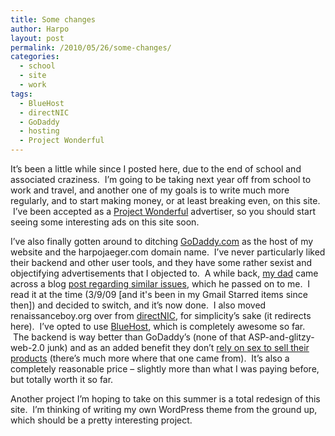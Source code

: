 ```yaml
---
title: Some changes
author: Harpo
layout: post
permalink: /2010/05/26/some-changes/
categories:
  - school
  - site
  - work
tags:
  - BlueHost
  - directNIC
  - GoDaddy
  - hosting
  - Project Wonderful
---
```

It&#8217;s been a little while since I posted here, due to the end of school and associated craziness.  I&#8217;m going to be taking next year off from school to work and travel, and another one of my goals is to write much more regularly, and to start making money, or at least breaking even, on this site.  I&#8217;ve been accepted as a <a href="http://www.projectwonderful.com/" target="_blank">Project Wonderful</a> advertiser, so you should start seeing some interesting ads on this site soon.

I&#8217;ve also finally gotten around to ditching <a href="http://www.godaddy.com/default.aspx" target="_blank">GoDaddy.com</a> as the host of my website and the harpojaeger.com domain name.  I&#8217;ve never particularly liked their backend and other user tools, and they have some rather sexist and objectifying advertisements that I objected to.  A while back, <a href="http://trickfilm.org" target="_blank">my dad</a> came across a blog <a href="http://glenniacampbell.typepad.com/silenti/2009/02/transferring-domain-name-from-godaddy-to-registercom-phase-i.html" target="_blank">post regarding similar issues</a>, which he passed on to me.  I read it at the time (3/9/09 [and it's been in my Gmail Starred items since then]) and decided to switch, and it&#8217;s now done.  I also moved renaissanceboy.org over from <a href="http://www.directnic.com/" target="_blank">directNIC</a>, for simplicity&#8217;s sake (it redirects here).  I&#8217;ve opted to use <a href="http://www.bluehost.com/" target="_blank">BlueHost</a>, which is completely awesome so far.  The backend is way better than GoDaddy&#8217;s (none of that ASP-and-glitzy-web-2.0 junk) and as an added benefit they don&#8217;t <a href="http://www.youtube.com/watch?v=y23xYU_VFZc" target="_blank">rely on sex to sell their products</a> (there&#8217;s much more where that one came from).  It&#8217;s also a completely reasonable price – slightly more than what I was paying before, but totally worth it so far.

Another project I&#8217;m hoping to take on this summer is a total redesign of this site.  I&#8217;m thinking of writing my own WordPress theme from the ground up, which should be a pretty interesting project.